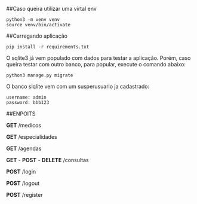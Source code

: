 ##Caso queira utilizar uma virtal env

	python3 -m venv venv
	source venv/bin/activate

##Carregando aplicação

	pip install -r requirements.txt


O sqlite3 já vem populado com dados para testar a aplicação. Porém, caso queira testar com outro banco, para popular, execute o comando abaixo:

	python3 manage.py migrate

O banco slqlite vem com um susperusuario ja cadastrado:

	username: admin
	password: bbb123

##ENPOITS

**GET** /medicos

**GET** /especialidades

**GET** /agendas 

**GET** - **POST** - **DELETE** /consultas

**POST** /login

**POST** /logout

**POST** /register




